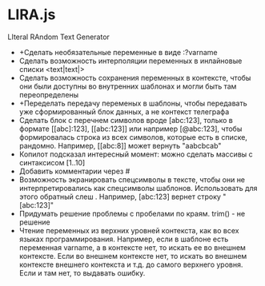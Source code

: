 # LIRA.js

LIteral RAndom Text Generator

* +Сделать необязательные переменные в виде :?varname
* Сделать возможность интерполяции переменных в инлайновые списки <text|text|>
* Сделать возможность сохранения переменных в контексте, чтобы они были доступны во внутренних шаблонах и могли быть там переопределены
* +Переделать передачу переменых в шаблоны, чтобы передавать уже сформированный блок данных, а не контекст телеграфа
* Сделать блок с перечнем символов вроде [abc:123], только в формате [[abc]:123], [[abc:123]] или например [@abc:123], чтобы формировалась строка из всех символов, которые есть в списке, рандомно. Например, [[abc:8]] может вернуть "aabcbcab"
* Копилот подсказал интересный момент: можно сделать массивы с синтаксисом [1..10]
* Добавить комментарии через #
* Возможность экранировать спецсимволы в тексте, чтобы они не интерпретировались как спецсимволы шаблонов. Использовать для этого обратный слеш \. Например, \[abc:123] вернет строку "[abc:123]"
* Придумать решение проблемы с пробелами по краям. trim() - не решение
* Чтение переменных из верхних уровней контекста, как во всех языках программирования. Например, если в шаблоне есть переменная varname, а в контексте нет, то искать ее во внешнем контексте. Если во внешнем контексте нет, то искать во внешнем контексте внешнего контекста и т.д. до самого верхнего уровня. Если и там нет, то выдавать ошибку.
